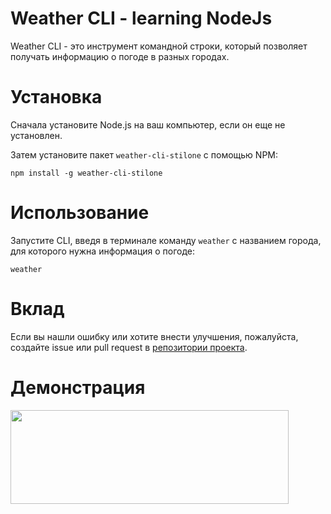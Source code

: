 # Weather CLI - learning NodeJs

Weather CLI - это инструмент командной строки, который позволяет получать информацию о погоде в разных городах.

# Установка

Сначала установите Node.js на ваш компьютер, если он еще не установлен.

Затем установите пакет `weather-cli-stilone` с помощью NPM:

```npm install -g weather-cli-stilone```

# Использование

Запустите CLI, введя в терминале команду `weather` с названием города, для которого нужна информация о погоде:

```weather```

# Вклад

Если вы нашли ошибку или хотите внести улучшения, пожалуйста, создайте issue или pull request в [репозитории проекта](https://github.com/Stilone/weather-cli).

# Демонстрация

<img align="center" height="150" width="445" alt="" src="https://raw.githubusercontent.com/Stilone/weather-cli/master/img/weather.jpg" />
